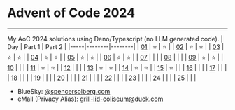# Advent of Code 2024
---
My AoC 2024 solutions using Deno/Typescript (no LLM generated code).
| Day | Part 1 | Part 2 |
|-----|--------|--------|
| [01](https://adventofcode.com/2024/day/1) |   ⭐   |   ⭐   |
| [02](https://adventofcode.com/2024/day/2) |   ⭐   |   ⭐   |
| [03](https://adventofcode.com/2024/day/3) |   ⭐   |   ⭐   |
| [04](https://adventofcode.com/2024/day/4) |   ⭐   |   ⭐   |
| [05](https://adventofcode.com/2024/day/5) |   ⭐   |   ⭐   |
| [06](https://adventofcode.com/2024/day/6) |   ⭐   |   ⭐   |
| [07](https://adventofcode.com/2024/day/7) |        |        |
| [08](https://adventofcode.com/2024/day/8) |        |        |
| [09](https://adventofcode.com/2024/day/9) |   ⭐   |   ⭐   |
| [10](https://adventofcode.com/2024/day/10) |        |        |
| [11](https://adventofcode.com/2024/day/11) |   ⭐   |   ⭐   |
| [12](https://adventofcode.com/2024/day/12) |        |        |
| [13](https://adventofcode.com/2024/day/13) |   ⭐   |   ⭐    |
| [14](https://adventofcode.com/2024/day/14) |   ⭐   |   ⭐    |
| [15](https://adventofcode.com/2024/day/15) |   ⭐   |        |
| [16](https://adventofcode.com/2024/day/16) |        |        |
| [17](https://adventofcode.com/2024/day/17) |        |        |
| [18](https://adventofcode.com/2024/day/18) |        |        |
| [19](https://adventofcode.com/2024/day/19) |        |        |
| [20](https://adventofcode.com/2024/day/20) |        |        |
| [21](https://adventofcode.com/2024/day/21) |        |        |
| [22](https://adventofcode.com/2024/day/22) |        |        |
| [23](https://adventofcode.com/2024/day/23) |        |        |
| [24](https://adventofcode.com/2024/day/24) |        |        |
| [25](https://adventofcode.com/2024/day/25) |        |        |

* BlueSky: [@spencersolberg.com](https://bsky.app/profile/spencersolberg.com)
* eMail (Privacy Alias): [grill-lid-coliseum@duck.com](mailto:grill-lid-coliseum@duck.com)